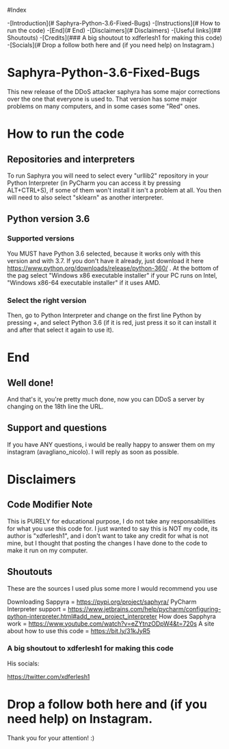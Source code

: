 #Index

-[Introduction](# Saphyra-Python-3.6-Fixed-Bugs)
-[Instructions](# How to run the code)
-[End](# End)
-[Disclaimers](# Disclaimers)
-[Useful links](## Shoutouts)
-[Credits](### A big shoutout to xdferlesh1 for making this code)
-[Socials](# Drop a follow both here and (if you need help) on Instagram.)



# Saphyra-Python-3.6-Fixed-Bugs
This new release of the DDoS attacker saphyra has some major corrections over the one that everyone is used to. That version has some major problems on many computers, and in some cases some "Red" ones.

# How to run the code
## Repositories and interpreters

To run Saphyra you will need to select every "urllib2" repository in your Python Interpreter (in PyCharm you can access it by pressing ALT+CTRL+S), if some of them won't install it isn't a problem at all. You then will need to also select "sklearn" as another interpreter. 

## Python version 3.6

### Supported versions

You MUST have Python 3.6 selected, because it works only with this version and with 3.7. If you don't have it already, just download it here https://www.python.org/downloads/release/python-360/ . At the bottom of the pag select "Windows x86 executable installer" if your PC runs on Intel, "Windows x86-64 executable installer" if it uses AMD. 

### Select the right version

Then, go to Python Interpreter and change on the first line Python by pressing +, and select Python 3.6 (if it is red, just press it so it can install it and after that select it again to use it).

# End

## Well done!

And that's it, you're pretty much done, now you can DDoS a server by changing on the 18th line the URL. 

## Support and questions

If you have ANY questions, i would be really happy to answer them on my instagram (avagliano_nicolo). I will reply as soon as possible.

# Disclaimers

## Code Modifier Note

This is PURELY for educational purpose, I do not take any responsabilities for what you use this code for. I just wanted to say this is NOT my code, its author is  "xdferlesh1", and i don't want to take any credit for what is not mine, but I thought that posting the changes I have done to the code to make it run on my computer.

## Shoutouts

These are the sources I used plus some more I would recommend you use

Downloading Sappyra =                       https://pypi.org/project/saphyra/
PyCharm Interpreter support =               https://www.jetbrains.com/help/pycharm/configuring-python-interpreter.html#add_new_project_interpreter
How does Sapphyra work =                    https://www.youtube.com/watch?v=eZYtnzODpW4&t=720s 
A site about how to use this code =         https://bit.ly/31kJyR5

### A big shoutout to xdferlesh1 for making this code

His socials:

https://twitter.com/xdferlesh1


# Drop a follow both here and (if you need help) on Instagram.

Thank you for your attention! :)
